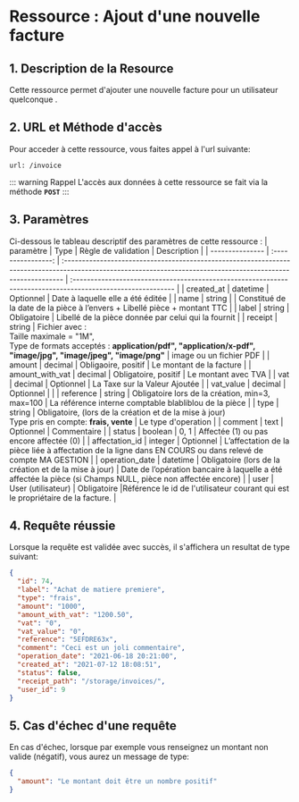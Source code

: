 # Ressource : Ajout d'une nouvelle facture

## 1. Description de la Resource

Cette ressource permet d'ajouter une nouvelle facture pour un utilisateur quelconque .

## 2. URL et Méthode d'accès

Pour acceder à cette ressource, vous faites appel à l'url suivante:

```
url: /invoice
```

::: warning Rappel
L'accès aux données à cette ressource se fait via la méthode **`POST`**
:::

## 3. Paramètres

Ci-dessous le tableau descriptif des paramètres de cette ressource :
| paramètre | Type | Règle de validation | Description |
| --------------- | :----------------: | :------------------------------------------------------------------------------------------------------------------------------------------------------------ | :---------------------------------------------------------------------------------------------------------- |
| created_at | datetime | Optionnel | Date à laquelle elle a été éditée |
| name | string | | Constitué de la date de la pièce à l’envers + Libellé pièce + montant TTC |
| label | string | Obligatoire | Libellé de la pièce donnée par celui qui la fournit |
| receipt | string | Fichier avec : <br> Taille maximale = "1M", <br> Type de formats acceptés : **application/pdf", "application/x-pdf", "image/jpg", "image/jpeg", "image/png"** | image ou un fichier PDF |
| amount | decimal | Obligaoire, positif | Le montant de la facture |
| amount_with_vat | decimal | Obligatoire, positif | Le montant avec TVA |
| vat | decimal | Optionnel | La Taxe sur la Valeur Ajoutée |
| vat_value | decimal | Optionnel | |
| reference | string | Obligatoire lors de la création, min=3, max=100 | La référence interne comptable blabliblou de la pièce |
| type | string | Obligatoire, (lors de la création et de la mise à jour)<br> Type pris en compte: **frais, vente** | Le type d'operation |
| comment | text | Optionnel | Commentaire |
| status | boolean | 0, 1 | Affectée (1) ou pas encore affectée (0) |
| affectation_id | integer | Optionnel | L’affectation de la pièce liée à affectation de la ligne dans EN COURS ou dans relevé de compte MA GESTION |
| operation_date | datetime | Obligatoire (lors de la création et de la mise à jour) | Date de l’opération bancaire à laquelle a été affectée la pièce (si Champs NULL, pièce non affectée encore) |
| user | User (utilisateur) | Obligatoire |Référence le id de l'utilisateur courant qui est le propriétaire de la facture. |

## 4. Requête réussie

Lorsque la requête est validée avec succès, il s'affichera un resultat de type suivant:

```json
{
  "id": 74,
  "label": "Achat de matiere premiere",
  "type": "frais",
  "amount": "1000",
  "amount_with_vat": "1200.50",
  "vat": "0",
  "vat_value": "0",
  "reference": "5EFDRE63x",
  "comment": "Ceci est un joli commentaire",
  "operation_date": "2021-06-18 20:21:00",
  "created_at": "2021-07-12 18:08:51",
  "status": false,
  "receipt_path": "/storage/invoices/",
  "user_id": 9
}
```

## 5. Cas d'échec d'une requête

En cas d'échec, lorsque par exemple vous renseignez un montant non valide (négatif), vous aurez un message de type:

```json
{
  "amount": "Le montant doit être un nombre positif"
}
```

